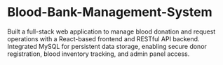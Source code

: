 # Blood-Bank-Management-System
Built a full-stack web application to manage blood donation and request operations with a React-based frontend and RESTful API backend.  Integrated MySQL for persistent data storage, enabling secure donor registration, blood inventory tracking, and admin panel access.
